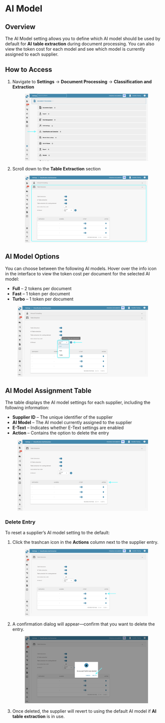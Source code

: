 # AI Model

## Overview

The AI Model setting allows you to define which AI model should be used by default for **AI** **table extraction** during document processing. You can also view the token cost for each model and see which model is currently assigned to each supplier.

## How to Access

1.  Navigate to **Settings** → **Document Processing** → **Classification and Extraction**

    <figure><img src="../../../../.gitbook/assets/settings_classification_and_extraction.png" alt=""><figcaption></figcaption></figure>
2.  Scroll down to the **Table Extraction** section

    <figure><img src="../../../../.gitbook/assets/ai_model_1.png" alt=""><figcaption></figcaption></figure>

## AI Model Options

You can choose between the following AI models. Hover over the info icon in the interface to view the token cost per document for the selected AI model:

* **Full** – 2 tokens per document
* **Fast** – 1 token per document
* **Turbo** – 1 token per document

<figure><img src="../../../../.gitbook/assets/ai_model_2.png" alt=""><figcaption></figcaption></figure>

## AI Model Assignment Table

The table displays the AI model settings for each supplier, including the following information:

* **Supplier ID** – The unique identifier of the supplier
* **AI Model** – The AI model currently assigned to the supplier
* **E-Text** – Indicates whether E-Text settings are enabled
* **Action** – Contains the option to delete the entry

<figure><img src="../../../../.gitbook/assets/ai_model_3.png" alt=""><figcaption></figcaption></figure>

### Delete Entry

To reset a supplier’s AI model setting to the default:

1.  Click the trashcan icon in the **Actions** column next to the supplier entry.

    <figure><img src="../../../../.gitbook/assets/ai_model_4.png" alt=""><figcaption></figcaption></figure>
2.  A confirmation dialog will appear—confirm that you want to delete the entry.

    <figure><img src="../../../../.gitbook/assets/ai_model_5.png" alt=""><figcaption></figcaption></figure>
3. Once deleted, the supplier will revert to using the default AI model if **AI** **table extraction** is in use.
